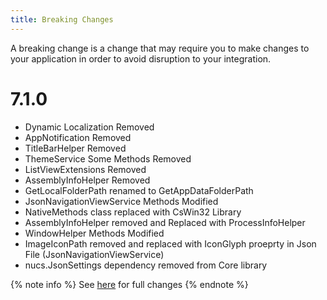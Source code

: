 ```yaml
---
title: Breaking Changes
---
```


A breaking change is a change that may require you to make changes to your application in order to avoid disruption to your integration.


# 7.1.0

- Dynamic Localization Removed
- AppNotification Removed
- TitleBarHelper Removed
- ThemeService Some Methods Removed
- ListViewExtensions Removed
- AssemblyInfoHelper Removed
- GetLocalFolderPath renamed to GetAppDataFolderPath 
- JsonNavigationViewService Methods Modified
- NativeMethods class replaced with CsWin32 Library
- AssemblyInfoHelper removed and Replaced with ProcessInfoHelper
- WindowHelper Methods Modified
- ImageIconPath removed and replaced with IconGlyph proeprty in Json File (JsonNavigationViewService)
- nucs.JsonSettings dependency removed from Core library


{% note info %}
See [here](https://github.com/WinUICommunity/WinUICommunity/releases) for full changes
{% endnote %}

